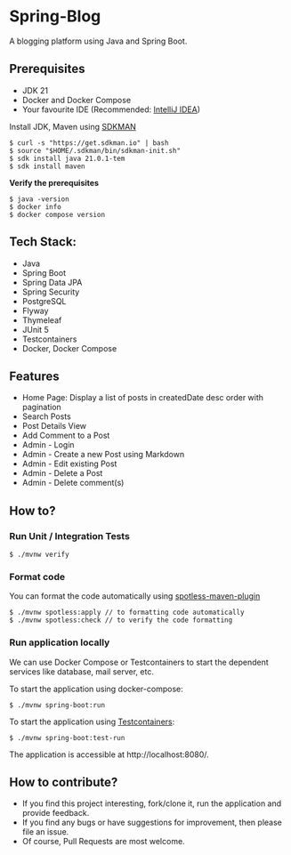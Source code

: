 # Spring-Blog
A blogging platform using Java and Spring Boot.

## Prerequisites
* JDK 21
* Docker and Docker Compose
* Your favourite IDE (Recommended: [IntelliJ IDEA](https://www.jetbrains.com/idea/))

Install JDK, Maven using [SDKMAN](https://sdkman.io/)

```shell
$ curl -s "https://get.sdkman.io" | bash
$ source "$HOME/.sdkman/bin/sdkman-init.sh"
$ sdk install java 21.0.1-tem
$ sdk install maven
```

**Verify the prerequisites**

```shell
$ java -version
$ docker info
$ docker compose version
```

## Tech Stack:
* Java
* Spring Boot
* Spring Data JPA
* Spring Security
* PostgreSQL
* Flyway
* Thymeleaf
* JUnit 5
* Testcontainers
* Docker, Docker Compose

## Features
* Home Page: Display a list of posts in createdDate desc order with pagination
* Search Posts
* Post Details View
* Add Comment to a Post
* Admin - Login
* Admin - Create a new Post using Markdown
* Admin - Edit existing Post
* Admin - Delete a Post
* Admin - Delete comment(s)

## How to?

### Run Unit / Integration Tests

```shell
$ ./mvnw verify
```

### Format code
You can format the code automatically using [spotless-maven-plugin](https://github.com/diffplug/spotless/blob/main/plugin-maven/README.md)

```shell
$ ./mvnw spotless:apply // to formatting code automatically
$ ./mvnw spotless:check // to verify the code formatting
```

### Run application locally
We can use Docker Compose or Testcontainers to start the dependent services like database, mail server, etc.

To start the application using docker-compose:

```shell
$ ./mvnw spring-boot:run
```

To start the application using [Testcontainers](https://testcontainers.com/):

```shell
$ ./mvnw spring-boot:test-run
```

The application is accessible at http://localhost:8080/.

## How to contribute?
* If you find this project interesting, fork/clone it, run the application and provide feedback.
* If you find any bugs or have suggestions for improvement, then please file an issue.
* Of course, Pull Requests are most welcome.
